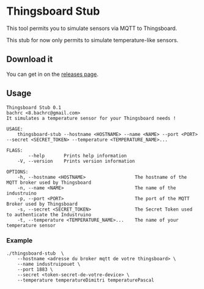 # Thingsboard Stub

This tool permits you to simulate sensors via MQTT to Thingsboard.

This stub for now only permits to simulate temperature-like sensors.

## Download it

You can get in on the [releases page](https://github.com/bachrc/thingsboard-stub/releases).

## Usage

```shell script
Thingsboard Stub 0.1
bachrc <8.bachrc@gmail.com>
It simulates a temperature sensor for your Thingsboard needs !

USAGE:
    thingsboard-stub --hostname <HOSTNAME> --name <NAME> --port <PORT> --secret <SECRET_TOKEN> --temperature <TEMPERATURE_NAME>...

FLAGS:
        --help       Prints help information
    -V, --version    Prints version information

OPTIONS:
    -h, --hostname <HOSTNAME>                  The hostname of the MQTT broker used by Thingsboard
    -n, --name <NAME>                          The name of the industruino
    -p, --port <PORT>                          The port of the MQTT Broker used by Thingsboard
    -s, --secret <SECRET_TOKEN>                The Secret Token used to authenticate the Industruino
    -t, --temperature <TEMPERATURE_NAME>...    The name of your temperature sensor
```

### Example

```shell script
./thingsboard-stub  \
    --hostname <adresse du broker mqtt de votre thingsboard> \
    --name industruipouet \
    --port 1883 \
    --secret <token-secret-de-votre-device> \
    --temperature temperatureDimitri temperaturePascal
```